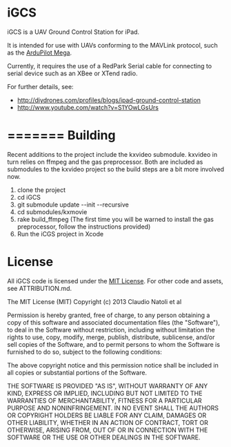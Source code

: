 iGCS
====
iGCS is a UAV Ground Control Station for iPad. 

It is intended for use with UAVs conforming to the MAVLink protocol, such as the [ArduPilot Mega](http://code.google.com/p/ardupilot-mega/).

Currently, it requires the use of a RedPark Serial cable for connecting to serial device such as an XBee or XTend radio.

For further details, see:
- http://diydrones.com/profiles/blogs/ipad-ground-control-station
- http://www.youtube.com/watch?v=S1YOwLGsUrs

=======
Building
========

Recent additions to the project include the kxvideo submodule. kxvideo in turn relies on ffmpeg and the gas preprocessor. Both are included as submodules to the kxvideo project so the build steps are a bit more involved now.

1. clone the project
2. cd iGCS
3. git submodule update --init --recursive
4. cd submodules/kxmovie
5. rake build_ffmpeg
(The first time you will be warned to install the gas preprocessor, follow the instructions provided)
8. Run the iCGS project in Xcode

License
=======
All iGCS code is licensed under the [MIT License](http://www.opensource.org/licenses/mit-license.php).
For other code and assets, see ATTRIBUTION.md.

The MIT License (MIT)
Copyright (c) 2013 Claudio Natoli et al

Permission is hereby granted, free of charge, to any person obtaining a copy of this software and associated documentation files (the "Software"), to deal in the Software without restriction, including without limitation the rights to use, copy, modify, merge, publish, distribute, sublicense, and/or sell copies of the Software, and to permit persons to whom the Software is furnished to do so, subject to the following conditions:

The above copyright notice and this permission notice shall be included in all copies or substantial portions of the Software.

THE SOFTWARE IS PROVIDED "AS IS", WITHOUT WARRANTY OF ANY KIND, EXPRESS OR IMPLIED, INCLUDING BUT NOT LIMITED TO THE WARRANTIES OF MERCHANTABILITY, FITNESS FOR A PARTICULAR PURPOSE AND NONINFRINGEMENT. IN NO EVENT SHALL THE AUTHORS OR COPYRIGHT HOLDERS BE LIABLE FOR ANY CLAIM, DAMAGES OR OTHER LIABILITY, WHETHER IN AN ACTION OF CONTRACT, TORT OR OTHERWISE, ARISING FROM, OUT OF OR IN CONNECTION WITH THE SOFTWARE OR THE USE OR OTHER DEALINGS IN THE SOFTWARE.
